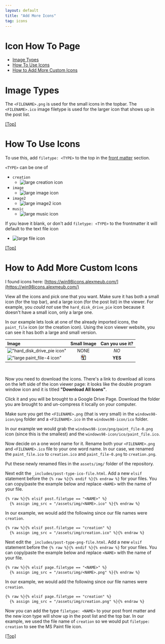 ```yaml
---
layout: default
title: "Add More Icons"
tag: icons
---
```


# <a name="top"></a>Icon How To Page

* [Image Types](#Imagetypes)
* [How To Use Icons](#Howtouseicons)
* [How to Add More Custom Icons](#Addcustomicons)

# <a name="Imagetypes"></a>Image Types

The `<FILENAME>.png` is used for the small icons in the topbar. The `<FILENAME>.ico` image filetype is used for the larger icon that shows up in the post list.

[[Top]](#top)

# <a name="Howtouseicons"></a>How To Use Icons

To use this, add `filetype: <TYPE>` to the top in the [front matter](https://jekyllrb.com/docs/front-matter/) section.

`<TYPE>` can be one of
- `creation`
    - ![large creation icon](/assets/img/creation.ico)
- `image`
    - ![large image icon](/assets/img/image.ico)
- `image2`
    - ![large image2 icon](/assets/img/image2.ico)
- `music`
    - ![large music icon](/assets/img/creation.ico)

If you leave it blank, or don't add `filetype: <TYPE>` to the frontmatter it will default to the text file icon
- ![large file icon](/assets/img/file.ico)

[[Top]](#top)

# <a name="Addcustomicons"></a>How to Add More Custom Icons

I found icons here: [https://win98icons.alexmeub.com/](https://win98icons.alexmeub.com/)

View all the icons and pick one that you want. Make sure it has both a small icon (for the top bar), and a large icon (for the post list) in the viewer. For example, you *could not* use the `hard_disk_drive_pie` icon because it doesn't have a small icon, only a large one.

In our example lets look at one of the already imported icons, the `paint_file` icon (or the creation icon). Using the icon viewer website, you can see it has both a large and small version.

| Image | Small Image | Can you use it?  |
| :-------------- | :--------------: | :-------------: |
| !["hard_disk_drive_pie icon"](https://win98icons.alexmeub.com/icons/png/hard_disk_drive_pie.png) | NONE | *NO* |
| !["large paint_file-4 icon"](/assets/img/creation.ico) | !["small paint_file-4 icon"](/assets/img/creation.png) | **YES** |

<br>

Now you need to download the icons. There's a link to download all icons on the left side of the icon viewer page: it looks like the double program window icon and it is titled **"Download All Icons"**.

Click it and you will be brought to a Google Drive Page. Download the folder you are brought to and un-compress it locally on your computer.

Make sure you get the `<FILENAME>.png` (that is very small) in the `windows98-icon/png` folder and a `<FILENAME>.ico` in the `windows98-icon/ico` folder.

In our example we would grab the `windows98-icon/png/paint_file-0.png` icon (since this is the smallest) and the `windows98-icon/ico/paint_file.ico`.

Now decide on a one word name for it. Rename both your `<FILENAME>.png` and `<FILENAME>.ico` file to your one word name. In our case, we renamed the `paint_file.ico` to `creation.ico` and `paint_file-0.png` to `creation.png`.

Put these newly renamed files in the `assets/img/` folder of the repository.

Next edit the `_includes/post-type-ico-file.html`. Add a new `elsif` statement before the `{% raw %}{% endif %}{% endraw %}` for your files. You can copy/paste the example below and replace `<NAME>` with the name of your file.
```
{% raw %}{% elsif post.filetype == "<NAME>" %}
  {% assign img_src = "/assets/img/<NAME>.ico" %}{% endraw %}
```
In our example, we would add the following since our file names were `creation`.
```
{% raw %}{% elsif post.filetype == "creation" %}
  {% assign img_src = "/assets/img/creation.ico" %}{% endraw %}
```
Next edit the `_includes/post-type-png-file.html`. Add a new `elsif` statement before the `{% raw %}{% endif %}{% endraw %}` for your files. You can copy/paste the example below and replace `<NAME>` with the name of your file.
```
{% raw %}{% elsif page.filetype == "<NAME>" %}
  {% assign img_src = "/assets/img/<NAME>.png" %}{% endraw %}
```
In our example, we would add the following since our file names were `creation`.
```
{% raw %}{% elsif page.filetype == "creation" %}
  {% assign img_src = "/assets/img/creation.png" %}{% endraw %}
```

Now you can add the type `filetype: <NAME>` to your post front matter and the new icon type will show up in the post list and the top bar. In our example, we used the file name of `creation` so we would put `filetype: creation` to see the MS Paint file icon.

[[Top]](#top)
